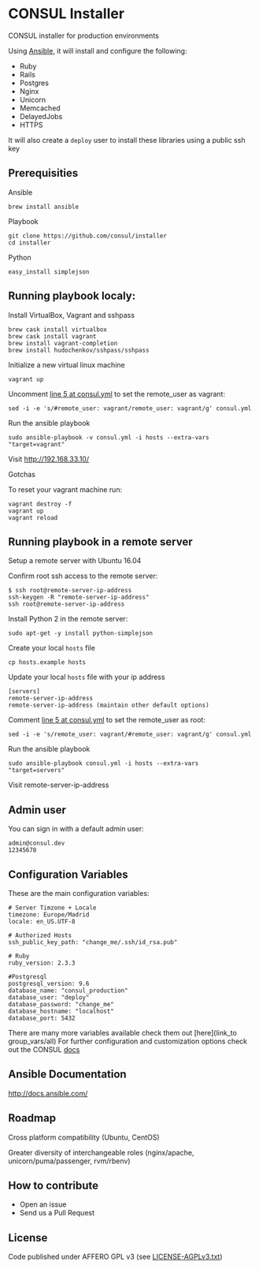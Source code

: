 # CONSUL Installer

CONSUL installer for production environments

Using [Ansible](http://docs.ansible.com/), it will install and configure the following:
 - Ruby
 - Rails 
 - Postgres
 - Nginx
 - Unicorn
 - Memcached
 - DelayedJobs
 - HTTPS

It will also create a `deploy` user to install these libraries using a public ssh key

## Prerequisities

Ansible

```
brew install ansible
```

Playbook

```
git clone https://github.com/consul/installer
cd installer
```

Python

```
easy_install simplejson
```

## Running playbook localy:

Install VirtualBox, Vagrant and sshpass

```
brew cask install virtualbox
brew cask install vagrant
brew install vagrant-completion
brew install hudochenkov/sshpass/sshpass
```

Initialize a new virtual linux machine

```
vagrant up
```

Uncomment [line 5 at consul.yml](https://github.com/consul/installer/blob/configuration/consul.yml#L5) to set the remote_user as vagrant:
```
sed -i -e 's/#remote_user: vagrant/remote_user: vagrant/g' consul.yml
```

Run the ansible playbook
    
```
sudo ansible-playbook -v consul.yml -i hosts --extra-vars "target=vagrant"
```

Visit http://192.168.33.10/

Gotchas

To reset your vagrant machine run:

```
vagrant destroy -f
vagrant up
vagrant reload
```

## Running playbook in a remote server
    
Setup a remote server with Ubuntu 16.04

Confirm root ssh access to the remote server:

```
$ ssh root@remote-server-ip-address
ssh-keygen -R "remote-server-ip-address"
ssh root@remote-server-ip-address
```

Install Python 2 in the remote server:

```
sudo apt-get -y install python-simplejson
```

Create your local `hosts` file
```
cp hosts.example hosts
```

Update your local `hosts` file with your ip address
    
```
[servers]
remote-server-ip-address
remote-server-ip-address (maintain other default options)
```

Comment [line 5 at consul.yml](https://github.com/consul/installer/blob/configuration/consul.yml#L5) to set the remote_user as root:
```
sed -i -e 's/remote_user: vagrant/#remote_user: vagrant/g' consul.yml
```

Run the ansible playbook
    
```
sudo ansible-playbook consul.yml -i hosts --extra-vars "target=servers"
```

Visit remote-server-ip-address

## Admin user

You can sign in with a default admin user:

```
admin@consul.dev
12345678
```

## Configuration Variables

These are the main configuration variables:

```
# Server Timzone + Locale
timezone: Europe/Madrid
locale: en_US.UTF-8

# Authorized Hosts
ssh_public_key_path: "change_me/.ssh/id_rsa.pub"

# Ruby
ruby_version: 2.3.3

#Postgresql
postgresql_version: 9.6
database_name: "consul_production"
database_user: "deploy"
database_password: "change_me"
database_hostname: "localhost"
database_port: 5432
```

There are many more variables available check them out [here](link_to group_vars/all)
For further configuration and customization options check out the CONSUL [docs](https://consul_docs.gitbooks.io/docs/content/en/customization/introduction.html)

## Ansible Documentation

http://docs.ansible.com/

## Roadmap
Cross platform compatibility (Ubuntu, CentOS)

Greater diversity of interchangeable roles (nginx/apache, unicorn/puma/passenger, rvm/rbenv)

## How to contribute
- Open an issue
- Send us a Pull Request

## License

Code published under AFFERO GPL v3 (see [LICENSE-AGPLv3.txt](LICENSE-AGPLv3.txt))